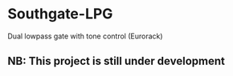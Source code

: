 # Southgate-LPG
Dual lowpass gate with tone control (Eurorack)

## NB: This project is still under development

